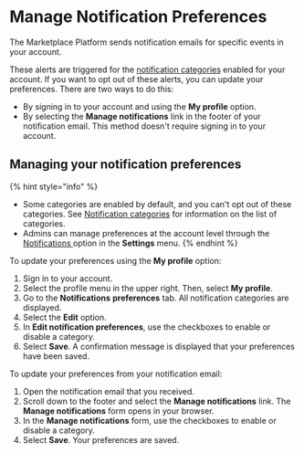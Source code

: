 # Manage Notification Preferences

The Marketplace Platform sends notification emails for specific events in your account.

These alerts are triggered for the [notification categories](../../../modules-and-features/settings/notifications/#notification_types) enabled for your account. If you want to opt out of these alerts, you can update your preferences. There are two ways to do this:&#x20;

* By signing in to your account and using the **My profile** option.
* By selecting the **Manage notifications** link in the footer of your notification email. This method doesn't require signing in to your account.

## Managing your notification preferences

{% hint style="info" %}
* Some categories are enabled by default, and you can't opt out of these categories. See [Notification categories](../../../modules-and-features/settings/notifications/#notification_types) for information on the list of categories.
* Admins can manage preferences at the account level through the [Notifications ](../../../modules-and-features/settings/notifications/)option in the **Settings** menu.&#x20;
{% endhint %}

To update your preferences using the **My profile** option:

1. Sign in to your account.
2. Select the profile menu in the upper right. Then, select **My profile**.
3. Go to the **Notifications** **preferences** tab. All notification categories are displayed.
4. Select the **Edit** option.&#x20;
5. In **Edit notification preferences**, use the checkboxes to enable or disable a category.&#x20;
6. Select **Save**. A confirmation message is displayed that your preferences have been saved.

To update your preferences from your notification email:

1. Open the notification email that you received.
2. Scroll down to the footer and select the **Manage notifications** link. The **Manage notifications** form opens in your browser.
3. In the **Manage notifications** form, use the checkboxes to enable or disable a category.&#x20;
4. Select **Save**. Your preferences are saved.&#x20;

